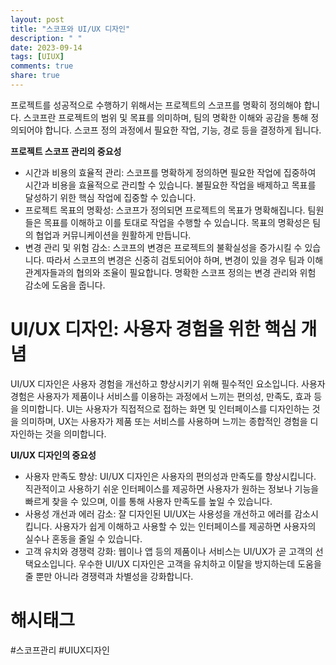 ```yaml
---
layout: post
title: "스코프와 UI/UX 디자인"
description: " "
date: 2023-09-14
tags: [UIUX]
comments: true
share: true
---
```


프로젝트를 성공적으로 수행하기 위해서는 프로젝트의 스코프를 명확히 정의해야 합니다. 스코프란 프로젝트의 범위 및 목표를 의미하며, 팀의 명확한 이해와 공감을 통해 정의되어야 합니다. 스코프 정의 과정에서 필요한 작업, 기능, 경로 등을 결정하게 됩니다.

**프로젝트 스코프 관리의 중요성**
- 시간과 비용의 효율적 관리: 스코프를 명확하게 정의하면 필요한 작업에 집중하여 시간과 비용을 효율적으로 관리할 수 있습니다. 불필요한 작업을 배제하고 목표를 달성하기 위한 핵심 작업에 집중할 수 있습니다.
- 프로젝트 목표의 명확성: 스코프가 정의되면 프로젝트의 목표가 명확해집니다. 팀원들은 목표를 이해하고 이를 토대로 작업을 수행할 수 있습니다. 목표의 명확성은 팀의 협업과 커뮤니케이션을 원활하게 만듭니다.
- 변경 관리 및 위험 감소: 스코프의 변경은 프로젝트의 불확실성을 증가시킬 수 있습니다. 따라서 스코프의 변경은 신중히 검토되어야 하며, 변경이 있을 경우 팀과 이해관계자들과의 협의와 조율이 필요합니다. 명확한 스코프 정의는 변경 관리와 위험 감소에 도움을 줍니다.

# UI/UX 디자인: 사용자 경험을 위한 핵심 개념

UI/UX 디자인은 사용자 경험을 개선하고 향상시키기 위해 필수적인 요소입니다. 사용자 경험은 사용자가 제품이나 서비스를 이용하는 과정에서 느끼는 편의성, 만족도, 효과 등을 의미합니다. UI는 사용자가 직접적으로 접하는 화면 및 인터페이스를 디자인하는 것을 의미하며, UX는 사용자가 제품 또는 서비스를 사용하며 느끼는 종합적인 경험을 디자인하는 것을 의미합니다.

**UI/UX 디자인의 중요성**
- 사용자 만족도 향상: UI/UX 디자인은 사용자의 편의성과 만족도를 향상시킵니다. 직관적이고 사용하기 쉬운 인터페이스를 제공하면 사용자가 원하는 정보나 기능을 빠르게 찾을 수 있으며, 이를 통해 사용자 만족도를 높일 수 있습니다.
- 사용성 개선과 에러 감소: 잘 디자인된 UI/UX는 사용성을 개선하고 에러를 감소시킵니다. 사용자가 쉽게 이해하고 사용할 수 있는 인터페이스를 제공하면 사용자의 실수나 혼동을 줄일 수 있습니다.
- 고객 유치와 경쟁력 강화: 웹이나 앱 등의 제품이나 서비스는 UI/UX가 곧 고객의 선택요소입니다. 우수한 UI/UX 디자인은 고객을 유치하고 이탈을 방지하는데 도움을 줄 뿐만 아니라 경쟁력과 차별성을 강화합니다.

# 해시태그
#스코프관리 #UIUX디자인